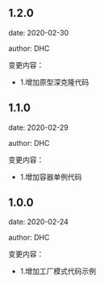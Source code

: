 ## 1.2.0
date: 2020-02-30

author: DHC

变更内容：

-  1.增加原型深克隆代码

## 1.1.0
date: 2020-02-29

author: DHC

变更内容：

-  1.增加容器单例代码

## 1.0.0
date: 2020-02-24

author: DHC

变更内容：

-  1.增加工厂模式代码示例